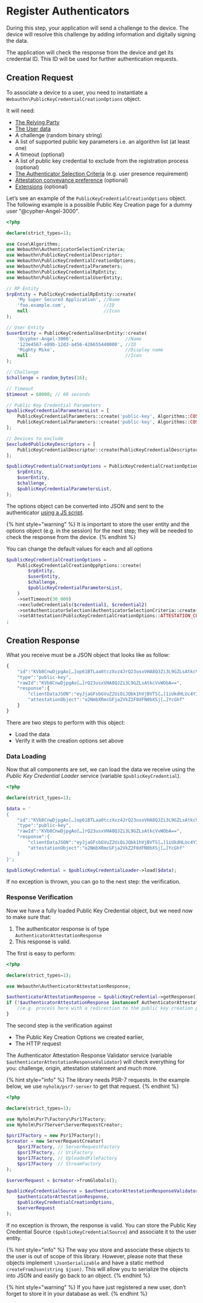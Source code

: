 # Register Authenticators

During this step, your application will send a challenge to the device. The device will resolve this challenge by adding information and digitally signing the data.

The application will check the response from the device and get its credential ID. This ID will be used for further authentication requests.

## Creation Request

To associate a device to a user, you need to instantiate a `Webauthn\PublicKeyCredentialCreationOptions` object.

It will need:

* [The Relying Party](../../prerequisites/the-relying-party.md)
* [The User data](../../prerequisites/user-entity-repository.md)
* A challenge (random binary string)
* A list of supported public key parameters i.e. an algorithm list (at least one)
* A timeout (optional)
* A list of public key credential to exclude from the registration process (optional)
* [The Authenticator Selection Criteria](../../deep-into-the-framework/authenticator-selection-criteria.md) (e.g. user presence requirement)
* [Attestation conveyance preference](../../deep-into-the-framework/attestation-and-metadata-statement.md) (optional)
* [Extensions](../../deep-into-the-framework/extensions.md) (optional)

Let’s see an example of the `PublicKeyCredentialCreationOptions` object. The following example is a possible Public Key Creation page for a dummy user "@cypher-Angel-3000".

```php
<?php

declare(strict_types=1);

use Cose\Algorithms;
use Webauthn\AuthenticatorSelectionCriteria;
use Webauthn\PublicKeyCredentialDescriptor;
use Webauthn\PublicKeyCredentialCreationOptions;
use Webauthn\PublicKeyCredentialParameters;
use Webauthn\PublicKeyCredentialRpEntity;
use Webauthn\PublicKeyCredentialUserEntity;

// RP Entity
$rpEntity = PublicKeyCredentialRpEntity::create(
    'My Super Secured Application', //Name
    'foo.example.com',              //ID
    null                            //Icon
);

// User Entity
$userEntity = PublicKeyCredentialUserEntity::create(
    '@cypher-Angel-3000',                   //Name
    '123e4567-e89b-12d3-a456-426655440000', //ID
    'Mighty Mike',                          //Display name
    null                                    //Icon
);

// Challenge
$challenge = random_bytes(16);

// Timeout
$timeout = 60000; // 60 seconds

// Public Key Credential Parameters
$publicKeyCredentialParametersList = [
    PublicKeyCredentialParameters::create('public-key', Algorithms::COSE_ALGORITHM_ES256),
    PublicKeyCredentialParameters::create('public-key', Algorithms::COSE_ALGORITHM_RS256),
];

// Devices to exclude
$excludedPublicKeyDescriptors = [
    PublicKeyCredentialDescriptor::create(PublicKeyCredentialDescriptor::CREDENTIAL_TYPE_PUBLIC_KEY, 'ABCDEFGH…'),
];

$publicKeyCredentialCreationOptions = PublicKeyCredentialCreationOptions::create(
    $rpEntity,
    $userEntity,
    $challenge,
    $publicKeyCredentialParametersList,
);
```

The options object can be converted into JSON and sent to the authenticator [using a JS script](../../prerequisites/javascript.md).

{% hint style="warning" %}
It is important to store the user entity and the options object (e.g. in the session) for the next step; they will be needed to check the response from the device.
{% endhint %}

You can change the default values for each and all options

```php
$publicKeyCredentialCreationOptions =
    PublicKeyCredentialCreationOpphptions::create(
        $rpEntity,
        $userEntity,
        $challenge,
        $publicKeyCredentialParametersList,
    )
    ->setTimeout(30_000)
    ->excludeCredentials($credential1, $credential2)
    ->setAuthenticatorSelection(AuthenticatorSelectionCriteria::create())
    ->setAttestation(PublicKeyCredentialCreationOptions::ATTESTATION_CONVEYANCE_PREFERENCE_NONE)
;
```

## Creation Response

What you receive must be a JSON object that looks like as follow:

```javascript
{
    "id":"KVb8CnwDjpgAo[…]op61BTLaa0tczXvz4JrQ23usxVHA8QJZi3L9GZLsAtkcVvWObA",
    "type":"public-key",
    "rawId":"KVb8CnwDjpgAo[…]rQ23usxVHA8QJZi3L9GZLsAtkcVvWObA==",
    "response":{
        "clientDataJSON":"eyJjaGFsbGVuZ2UiOiJQbk1hVjBVTS[…]1iUkdHLUc4Y3BDSdGUifQ==",
        "attestationObject":"o2NmbXRmcGFja2VkZ2F0dFN0bXSj[…]YcGhf"
    }
}
```

There are two steps to perform with this object:

* Load the data
* Verify it with the creation options set above

### Data Loading

Now that all components are set, we can load the data we receive using the _Public Key Credential Loader_ service (variable `$publicKeyCredential`).

```php
<?php

declare(strict_types=1);

$data = '
{
    "id":"KVb8CnwDjpgAo[…]op61BTLaa0tczXvz4JrQ23usxVHA8QJZi3L9GZLsAtkcVvWObA",
    "type":"public-key",
    "rawId":"KVb8CnwDjpgAo[…]rQ23usxVHA8QJZi3L9GZLsAtkcVvWObA==",
    "response":{
        "clientDataJSON":"eyJjaGFsbGVuZ2UiOiJQbk1hVjBVTS[…]1iUkdHLUc4Y3BDSdGUifQ==",
        "attestationObject":"o2NmbXRmcGFja2VkZ2F0dFN0bXSj[…]YcGhf"
    }
}';

$publicKeyCredential = $publicKeyCredentialLoader->load($data);
```

If no exception is thrown, you can go to the next step: the verification.

### Response Verification

Now we have a fully loaded Public Key Credential object, but we need now to make sure that:

1. The authenticator response is of type `AuthenticatorAttestationResponse`
2. This response is valid.

The first is easy to perform:

```php
<?php

declare(strict_types=1);

use Webauthn\AuthenticatorAttestationResponse;

$authenticatorAttestationResponse = $publicKeyCredential->getResponse();
if (!$authenticatorAttestationResponse instanceof AuthenticatorAttestationResponse) {
    //e.g. process here with a redirection to the public key creation page. 
}
```

The second step is the verification against

* The Public Key Creation Options we created earlier,
* The HTTP request

The Authenticator Attestation Response Validator service (variable `$authenticatorAttestationResponseValidator`) will check everything for you: challenge, origin, attestation statement and much more.

{% hint style="info" %}
The library needs PSR-7 requests. In the example below, we use `nyholm/psr7-server` to get that request.
{% endhint %}

```php
<?php

declare(strict_types=1);

use Nyholm\Psr7\Factory\Psr17Factory;
use Nyholm\Psr7Server\ServerRequestCreator;

$psr17Factory = new Psr17Factory();
$creator = new ServerRequestCreator(
    $psr17Factory, // ServerRequestFactory
    $psr17Factory, // UriFactory
    $psr17Factory, // UploadedFileFactory
    $psr17Factory  // StreamFactory
);

$serverRequest = $creator->fromGlobals();

$publicKeyCredentialSource = $authenticatorAttestationResponseValidator->check(
    $authenticatorAttestationResponse,
    $publicKeyCredentialCreationOptions,
    $serverRequest
);
```

If no exception is thrown, the response is valid. You can store the Public Key Credential Source `($publicKeyCredentialSource`) and associate it to the user entity.

{% hint style="info" %}
The way you store and associate these objects to the user is out of scope of this library. However, please note that these objects implement `\JsonSerializable` and have a static method `createFromJson(string $json)`. This will allow you to serialize the objects into JSON and easily go back to an object.
{% endhint %}

{% hint style="warning" %}
If you have just registered a new user, don’t forget to store it in your database as well.
{% endhint %}
